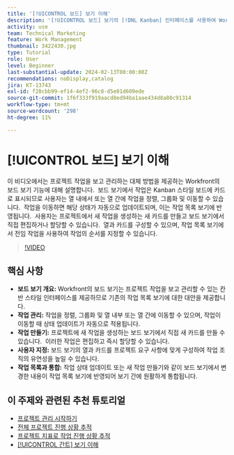 ```yaml
---
title: '[!UICONTROL 보드] 보기 이해'
description: '[!UICONTROL 보드] 보기의 [!DNL Kanban] 인터페이스를 사용하여 Workfront에서 작업 관리를 간소화하여 작업 정렬, 만들기, 사용자 지정 및 효율적인 프로젝트 구성을 위한 작업 목록 보기와 매끄러운 통합을 제공합니다.'
activity: use
team: Technical Marketing
feature: Work Management
thumbnail: 3422430.jpg
type: Tutorial
role: User
level: Beginner
last-substantial-update: 2024-02-13T00:00:00Z
recommendations: noDisplay,catalog
jira: KT-13743
exl-id: f28cbb99-ef14-4ef2-96c8-d5e01d609ede
source-git-commit: 1f6f333f919aacd8ed94ba1aae434d8a80c91314
workflow-type: tm+mt
source-wordcount: '298'
ht-degree: 11%

---
```


# [!UICONTROL 보드] 보기 이해

이 비디오에서는 프로젝트 작업을 보고 관리하는 대체 방법을 제공하는 Workfront의 보드 보기 기능에 대해 설명합니다. &#x200B; 보드 보기에서 작업은 Kanban 스타일 보드에 카드로 표시되므로 사용자는 열 내에서 또는 열 간에 작업을 정렬, 그룹화 및 이동할 수 있습니다. &#x200B; 작업을 이동하면 해당 상태가 자동으로 업데이트되며, 이는 작업 목록 보기에 반영됩니다. &#x200B; 사용자는 프로젝트에서 새 작업을 생성하는 새 카드를 만들고 보드 보기에서 직접 편집하거나 할당할 수 있습니다. &#x200B; 열과 카드를 구성할 수 있으며, 작업 목록 보기에서 전임 작업을 사용하여 작업의 순서를 지정할 수 있습니다.

>[!VIDEO](https://video.tv.adobe.com/v/3423281/?quality=12&learn=on&enablevpops&captions=kor)

## 핵심 사항

* **보드 보기 개요:** Workfront의 보드 보기는 프로젝트 작업을 보고 관리할 수 있는 칸반 스타일 인터페이스를 제공하므로 기존의 작업 목록 보기에 대한 대안을 제공합니다. &#x200B;
* **작업 관리:** 작업을 정렬, 그룹화 및 열 내부 또는 열 간에 이동할 수 있으며, 작업이 이동할 때 상태 업데이트가 자동으로 적용됩니다. &#x200B;
* **작업 만들기:** 프로젝트에 새 작업을 생성하는 보드 보기에서 직접 새 카드를 만들 수 있습니다. &#x200B; 이러한 작업은 편집하고 즉시 할당할 수 있습니다. &#x200B;
* **사용자 지정:** 보드 보기의 열과 카드를 프로젝트 요구 사항에 맞게 구성하여 작업 조직의 유연성을 높일 수 있습니다. &#x200B;
* **작업 목록과 통합:** 작업 상태 업데이트 또는 새 작업 만들기와 같이 보드 보기에서 변경한 내용이 작업 목록 보기에 반영되어 보기 간에 원활하게 통합됩니다. &#x200B;


## 이 주제와 관련된 추천 튜토리얼

* [프로젝트 관리 시작하기](/help/manage-work/projects/getting-started-manage-a-project.md)
* [전체 프로젝트 진행 상황 추적](/help/manage-work/projects/track-overall-project-progress.md)
* [프로젝트 지표로 작업 진행 상황 추적](/help/manage-work/projects/track-work-progress-with-project-metrics.md)
* [[!UICONTROL 간트] 보기 이해](/help/manage-work/projects/understand-the-gantt-view.md)
